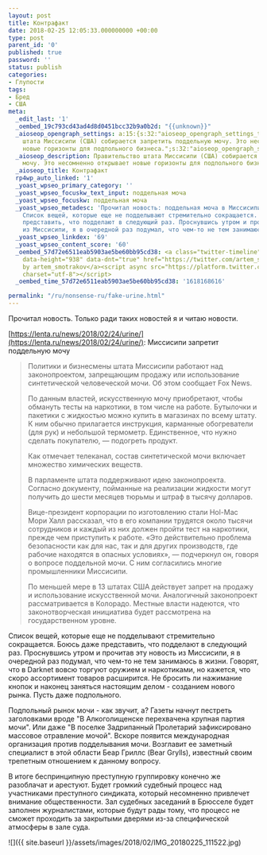 ```yaml
---
layout: post
title: Контрафакт
date: 2018-02-25 12:05:33.000000000 +00:00
type: post
parent_id: '0'
published: true
password: ''
status: publish
categories:
- Глупости
tags:
- Бред
- США
meta:
  _edit_last: '1'
  _oembed_19c793cd43ad4d8d0451bcc32b9a0b2d: "{{unknown}}"
  _aioseop_opengraph_settings: a:15:{s:32:"aioseop_opengraph_settings_title";s:20:"Контрафакт";s:31:"aioseop_opengraph_settings_desc";s:259:"Правительство
    штата Миссисипи (США) собирается запретить поддельную мочу. Это несомненно открывает
    новые горизонты для подпольного бизнеса.";s:32:"aioseop_opengraph_settings_image";s:90:"/wp-content/uploads/2018/02/IMG_20180225_111522-768x1024.jpg";s:36:"aioseop_opengraph_settings_customimg";s:0:"";s:37:"aioseop_opengraph_settings_imagewidth";s:0:"";s:38:"aioseop_opengraph_settings_imageheight";s:0:"";s:32:"aioseop_opengraph_settings_video";s:0:"";s:37:"aioseop_opengraph_settings_videowidth";s:0:"";s:38:"aioseop_opengraph_settings_videoheight";s:0:"";s:35:"aioseop_opengraph_settings_category";s:7:"article";s:34:"aioseop_opengraph_settings_section";s:0:"";s:30:"aioseop_opengraph_settings_tag";s:0:"";s:34:"aioseop_opengraph_settings_setcard";s:7:"summary";s:44:"aioseop_opengraph_settings_customimg_twitter";s:0:"";s:44:"aioseop_opengraph_settings_customimg_checker";s:1:"0";}
  _aioseop_description: Правительство штата Миссисипи (США) собирается запретить поддельную
    мочу. Это несомненно открывает новые горизонты для подпольного бизнеса.
  _aioseop_title: Контрафакт
  rp4wp_auto_linked: '1'
  _yoast_wpseo_primary_category: ''
  _yoast_wpseo_focuskw_text_input: поддельная моча
  _yoast_wpseo_focuskw: поддельная моча
  _yoast_wpseo_metadesc: 'Прочитал новость: поддельная моча в Миссисипи будет запрещена.
    Список вещей, которые еще не подделывают стремительно сокращается. Боюсь даже
    представить, что подделают в следующий раз. Проснувшись утром и прочитав эту новость
    из Миссисипи, я в очередной раз подумал, что чем-то не тем занимаюсь в жизни.'
  _yoast_wpseo_linkdex: '69'
  _yoast_wpseo_content_score: '60'
  _oembed_57d72e6511eab5903ae5be60bb95cd38: <a class="twitter-timeline" data-width="625"
    data-height="938" data-dnt="true" href="https://twitter.com/artem_smotrakov?ref_src=twsrc%5Etfw">Tweets
    by artem_smotrakov</a><script async src="https://platform.twitter.com/widgets.js"
    charset="utf-8"></script>
  _oembed_time_57d72e6511eab5903ae5be60bb95cd38: '1618168616'

permalink: "/ru/nonsense-ru/fake-urine.html"
---
```

Прочитал новость. Только ради таких новостей я и читаю новости.

[https://lenta.ru/news/2018/02/24/urine/](https://lenta.ru/news/2018/02/24/urine/): Миссисипи запретит поддельную мочу

> Политики и бизнесмены штата Миссисипи работают над законопроектом, запрещающим продажу или использование синтетической человеческой мочи. Об этом сообщает Fox News.
> 
> По данным властей, искусственную мочу приобретают, чтобы обмануть тесты на наркотики, в том числе на работе. Бутылочки и пакетики с жидкостью можно купить в магазинах по всему штату. К ним обычно прилагается инструкция, карманные обогреватели (для рук) и небольшой термометр. Единственное, что нужно сделать покупателю, — подогреть продукт.
> 
> Как отмечает телеканал, состав синтетической мочи включает множество химических веществ.
> 
> В парламенте штата поддерживают идею законопроекта. Согласно документу, пойманные на реализации жидкости могут получить до шести месяцев тюрьмы и штраф в тысячу долларов.
> 
> Вице-президент корпорации по изготовлению стали Hol-Mac Мори Халл рассказал, что в его компании трудятся около тысячи сотрудников и каждый из них должен пройти тест на наркотики, прежде чем приступить к работе. «Это действительно проблема безопасности как для нас, так и для других производств, где рабочие находятся в опасных условиях», — подчеркнул он, говоря о вопросе поддельной мочи. С ним согласились многие промышленники Миссисипи.
> 
> По меньшей мере в 13 штатах США действует запрет на продажу и использование искусственной мочи. Аналогичный законопроект рассматривается в Колорадо. Местные власти надеются, что законотворческая инициатива будет рассмотрена на государственном уровне.

Список вещей, которые еще не подделывают стремительно сокращается. Боюсь даже представить, что подделают в следующий раз. Проснувшись утром и прочитав эту новость из Миссисипи, я в очередной раз подумал, что чем-то не тем занимаюсь в жизни. Говорят, что в Darknet вовсю торгуют оружием и наркотиками, но кажется, что скоро ассортимент товаров расширится. Не бросить ли нажимание кнопок и наконец заняться настоящим делом - созданием нового рынка. Пусть даже подпольного.

Подпольный рынок мочи - как звучит, а? Газеты начнут пестреть заголовками вроде "В Алкоголищенске перехвачена крупная партия мочи". Или даже "В поселке Задрипанный Пролетарий зафиксировано массовое отравление мочой". Вскоре появится международная организация против подделывания мочи. Возглавит ее заметный специалист в этой области Беар Гриллс (Bear Grylls), известный своим трепетным отношением к данному вопросу.

В итоге беспринципную преступную группировку конечно же разоблачат и арестуют. Будет громкий судебный процесс над участниками преступного синдиката, который несомненно привлечет внимание общественности. Зал судебных заседаний в Брюсселе будет заполнен журналистами, которые будут рады тому, что процесс не сможет проходить за закрытыми дверями из-за специфической атмосферы в зале суда.

![]({{ site.baseurl }}/assets/images/2018/02/IMG_20180225_111522.jpg)

